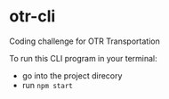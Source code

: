 # otr-cli
Coding challenge for OTR Transportation

To run this CLI program in your terminal:
- go into the project direcory
- run `npm start` 
